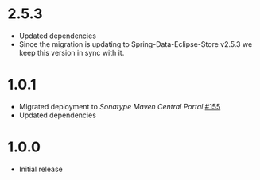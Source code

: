 # 2.5.3

* Updated dependencies
* Since the migration is updating to Spring-Data-Eclipse-Store v2.5.3 we keep this version in sync with it.

# 1.0.1
* Migrated deployment to _Sonatype Maven Central Portal_ [#155](https://github.com/xdev-software/standard-maven-template/issues/155)
* Updated dependencies

# 1.0.0
* Initial release
